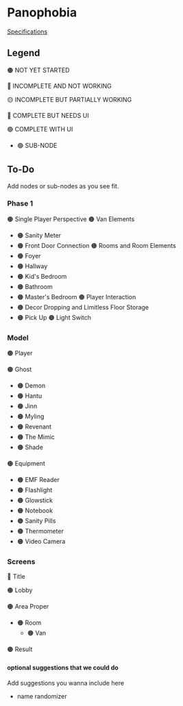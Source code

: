 # Panophobia

[Specifications](https://docs.google.com/document/d/1oYiTfZp-cYqPLzTVRYPw7H5puDOZZ2H4YEaGGjvxVHI/edit)

## Legend
🟠 NOT YET STARTED

🔴 INCOMPLETE AND NOT WORKING

🟡 INCOMPLETE BUT PARTIALLY WORKING

🔵 COMPLETE BUT NEEDS UI

🟢 COMPLETE WITH UI

-   🟢 SUB-NODE

## To-Do

Add nodes or sub-nodes as you see fit.

### Phase 1
🟠 Single Player Perspective
🟠 Van Elements
- 🟠 Sanity Meter
- 🟠 Front Door Connection
🟠 Rooms and Room Elements
- 🟠 Foyer
- 🟠 Hallway
- 🟠 Kid's Bedroom
- 🟠 Bathroom
- 🟠 Master's Bedroom
🟠 Player Interaction
- 🟠 Decor Dropping and Limitless Floor Storage
- 🟠 Pick Up
🟠 Light Switch

### Model
🟠 Player

🟠 Ghost
- 🟠 Demon
- 🟠 Hantu
- 🟠 Jinn
- 🟠 Myling
- 🟠 Revenant
- 🟠 The Mimic
- 🟠 Shade

🟠 Equipment
- 🟠 EMF Reader
- 🟠 Flashlight
- 🟠 Glowstick
- 🟠 Notebook
- 🟠 Sanity Pills
- 🟠 Thermometer
- 🟠 Video Camera

### Screens
🔵 Title

🟠 Lobby

🟠 Area Proper
- 🟠 Room
    - 🟠 Van

🟠 Result

#### optional suggestions that we could do
Add suggestions you wanna include here
- name randomizer